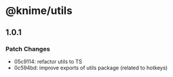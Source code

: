 # @knime/utils

## 1.0.1

### Patch Changes

- 05c9114: refactor utils to TS
- 0c594bd: improve exports of utils package (related to hotkeys)

